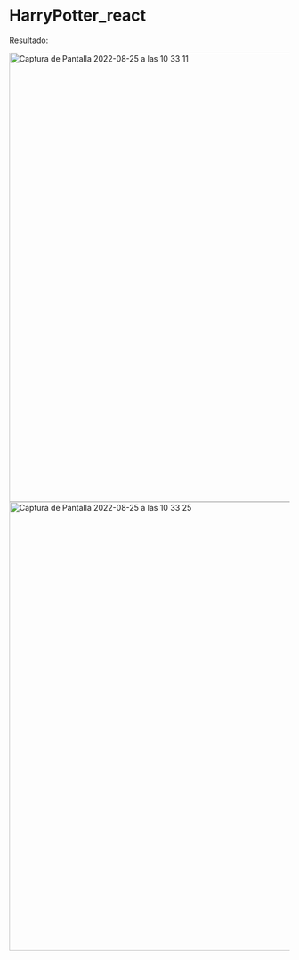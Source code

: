 # HarryPotter_react

Resultado:

<img width="806" alt="Captura de Pantalla 2022-08-25 a las 10 33 11" src="https://user-images.githubusercontent.com/108528939/186616514-8a757ebf-d252-4e7b-af4e-26792cb6d6e2.png">
<img width="806" alt="Captura de Pantalla 2022-08-25 a las 10 33 25" src="https://user-images.githubusercontent.com/108528939/186616534-7641fc1e-1635-4677-b3f8-ab9102a4e256.png">
